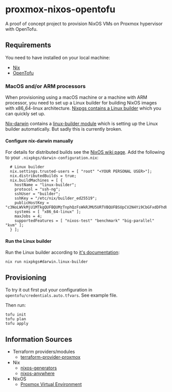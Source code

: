 # proxmox-nixos-opentofu
A proof of concept project to provision NixOS VMs on Proxmox hypervisor with OpenTofu.

## Requirements
You need to have installed on your local machine:
* [Nix](https://nixos.org/)
* [OpenTofu](https://opentofu.org/)

### MacOS and/or ARM processors
When provisioning using a macOS machine or a machine with ARM processor, you need to set up a Linux builder for building
NixOS images with x86_64-linux architecture.
[Nixpgs contains a Linux builder](https://nixos.org/manual/nixpkgs/stable/#sec-darwin-builder) which you can quickly set up.

[Nix-darwin](https://github.com/LnL7/nix-darwin) contains a [linux-builder module](https://github.com/LnL7/nix-darwin/blob/master/modules/nix/linux-builder.nix)
which is setting up the Linux builder automatically. But sadly this is currently broken.

#### Configure nix-darwin manually
For details for distributed builds see the [NixOS wiki page](https://nixos.wiki/wiki/Distributed_build).
Add the following to your `.nixpkgs/darwin-configuration.nix`:
```
  # Linux builder
  nix.settings.trusted-users = [ "root" "<YOUR PERSONAL USER>"];
  nix.distributedBuilds = true;
  nix.buildMachines = [ {
    hostName = "linux-builder";
    protocol = "ssh-ng";
    sshUser = "builder";
    sshKey = "/etc/nix/builder_ed25519";
    publicHostKey = "c3NoLWVkMjU1MTkgQUFBQUMzTnphQzFsWkRJMU5URTVBQUFBSUpCV2N4Yi9CbGFxdDFhdU90RStGOFFVV3JVb3RpQzVxQkorVXVFV2RWQ2Igcm9vdEBuaXhvcwo=";
    systems = [ "x86_64-linux" ];
    maxJobs = 4;
    supportedFeatures = [ "nixos-test" "benchmark" "big-parallel" "kvm" ];
  } ];
```

#### Run the Linux builder
Run the Linux builder according to [it's documentation](https://nixos.org/manual/nixpkgs/stable/#sec-darwin-builder):
```shell
nix run nixpkgs#darwin.linux-builder
```

## Provisioning
To try it out first put your configuration in `opentofu/credentials.auto.tfvars`. See example file.

Then run:
```shell
tofu init
tofu plan
tofu apply
```

## Information Sources
* Terraform providers/modules
  * [terraform-provider-proxmox](https://github.com/Telmate/terraform-provider-proxmox)
* Nix
  * [nixos-generators](https://github.com/nix-community/nixos-generators)
  * [nixos-anywhere](https://github.com/nix-community/nixos-anywhere)
* NixOS
  * [Proxmox Virtual Environment](https://nixos.wiki/wiki/Proxmox_Virtual_Environment)
